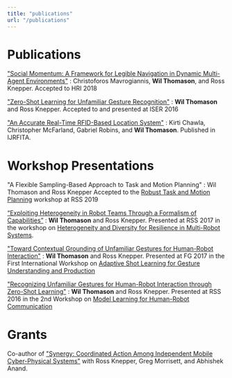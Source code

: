 ```yaml
---
title: "publications"
url: "/publications"
---
```


# Publications

["Social Momentum: A Framework for Legible Navigation in Dynamic Multi-Agent Environments"](http://www.cmavrogiannis.com/docs/mavrogiannis_hri18_preprint.pdf)
: Christoforos Mavrogiannis, **Wil Thomason**, and Ross Knepper.
Accepted to HRI 2018

["Zero-Shot Learning for Unfamiliar Gesture Recognition"](/papers/iser2016_unfamiliargestures.pdf)
: **Wil Thomason** and Ross Knepper.
Accepted to and presented at ISER 2016

["An Accurate Real-Time RFID-Based Location System"](https://www.inderscienceonline.com/doi/abs/10.1504/IJRFITA.2018.091306)
: Kirti Chawla, Christopher McFarland, Gabriel Robins, and **Wil Thomason**.
Published in IJRFITA.

# Workshop Presentations
"A Flexible Sampling-Based Approach to Task and Motion Planning"
: Wil Thomason and Ross Knepper
Accepted to the [Robust Task and Motion Planning](http://dyalab.mines.edu/2019/rss-workshop/)
workshop at RSS 2019

[“Exploiting Heterogeneity in Robot Teams Through a Formalism of Capabilities”](/papers/rss2017_workshop_heterogeneous_coordination.pdf)
: **Wil Thomason** and Ross Knepper.
Presented at RSS 2017 in the workshop on [Heterogeneity and Diversity for Resilience
in Multi-Robot Systems](/papers/rss2017_workshop_heterogeneous_coordination.pdf).

["Toward Contextual Grounding of Unfamiliar Gestures for Human-Robot Interaction"](/papers/asl4gup2017_unfamiliargestures.pdf)
: **Wil Thomason** and Ross Knepper.
Presented at FG 2017 in the First International Workshop on [Adaptive Shot Learning for Gesture Understanding and Production](https://engineering.purdue.edu/ASL4GUP/)

["Recognizing Unfamiliar Gestures for Human-Robot Interaction through Zero-Shot Learning"](http://www.ece.rochester.edu/projects/rail/mlhrc2016/papers/mlhrc-rss16-thomason.pdf)
: **Wil Thomason** and Ross Knepper.
Presented at RSS 2016 in the 2nd Workshop on [Model Learning for Human-Robot 
Communication](http://www.ece.rochester.edu/projects/rail/mlhrc2016/)

# Grants

Co-author of ["Synergy: Coordinated Action Among Independent Mobile Cyber-Physical 
Systems"](https://www.nsf.gov/awardsearch/showAward?AWD_ID=1646417&HistoricalAwards=false) with Ross
Knepper, Greg Morrisett, and Abhishek Anand.
